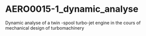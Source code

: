 # AERO0015-1_dynamic_analyse
Dynamic analyse of a twin -spool turbo-jet engine in the cours of mechanical design of turbomachinery
